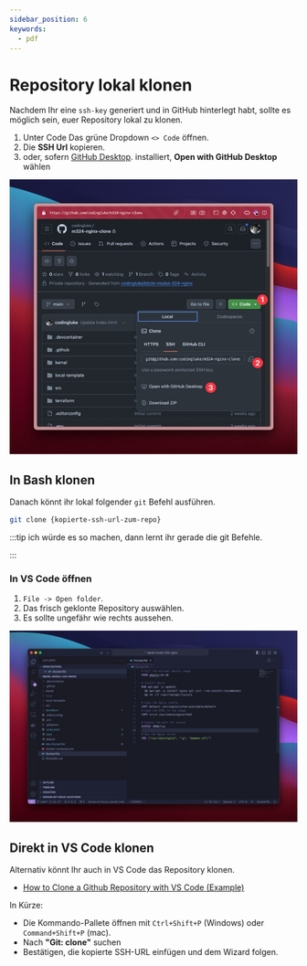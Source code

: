 ```yaml
---
sidebar_position: 6
keywords:
  - pdf
---
```


# Repository lokal klonen

Nachdem Ihr eine `ssh-key` generiert und in GitHub hinterlegt habt, sollte es
möglich sein, euer Repository lokal zu klonen.

<div className="grid"><div>

1. Unter Code Das grüne Dropdown `<> Code` öffnen.
2. Die **SSH Url** kopieren.
3. oder, sofern [GitHub Desktop](https://desktop.github.com/download/).
   installiert, **Open with GitHub Desktop** wählen

</div><div>

![bg right fit](./images/github-repository-clone.png)

</div></div>

## In Bash klonen

Danach könnt ihr lokal folgender `git` Befehl ausführen.

```bash
git clone {kopierte-ssh-url-zum-repo}
```

:::tip ich würde es so machen, dann lernt ihr gerade die git Befehle.

:::

### In VS Code öffnen

<div className="grid"><div>

1. `File -> Open folder`.
2. Das frisch geklonte Repository auswählen.
3. Es sollte ungefähr wie rechts aussehen.

</div><div>

![bg right fit](images/vscode-open-folder.png)

</div></div>

## Direkt in VS Code klonen

Alternativ könnt Ihr auch in VS Code das Repository klonen.

- [How to Clone a Github Repository with VS Code (Example)](https://www.jcchouinard.com/git-clone-github-repository-vscode/)

In Kürze:

- Die Kommando-Pallete öffnen mit `Ctrl+Shift+P` (Windows) oder
  `Command+Shift+P` (mac).
- Nach **"Git: clone"** suchen
- Bestätigen, die kopierte SSH-URL einfügen und dem Wizard folgen.
